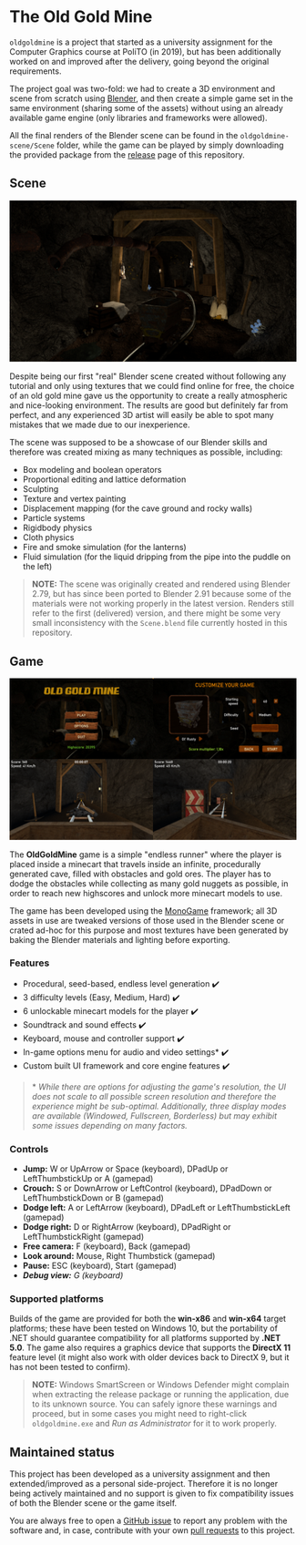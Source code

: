 # The Old Gold Mine

`oldgoldmine` is a project that started as a university assignment for the Computer Graphics course at PoliTO (in 2019), but has been additionally worked on and improved after the delivery, going beyond the original requirements.

The project goal was two-fold: we had to create a 3D environment and scene from scratch using [Blender](https://www.blender.org/), and then create a simple game set in the same environment (sharing some of the assets) without using an already available game engine (only libraries and frameworks were allowed).

All the final renders of the Blender scene can be found in the `oldgoldmine-scene/Scene` folder, while the game can be played by simply downloading the provided package from the [release](https://github.com/pgallo725/oldgoldmine/releases) page of this repository.

## Scene

![Scene render](./oldgoldmine-scene/Scene/scene_render.png)

Despite being our first "real" Blender scene created without following any tutorial and only using textures that we could find online for free, the choice of an old gold mine gave us the opportunity to create a really atmospheric and nice-looking environment. The results are good but definitely far from perfect, and any experienced 3D artist will easily be able to spot many mistakes that we made due to our inexperience.

The scene was supposed to be a showcase of our Blender skills and therefore was created mixing as many techniques as possible, including:
- Box modeling and boolean operators
- Proportional editing and lattice deformation
- Sculpting
- Texture and vertex painting
- Displacement mapping (for the cave ground and rocky walls)
- Particle systems
- Rigidbody physics
- Cloth physics
- Fire and smoke simulation (for the lanterns)
- Fluid simulation (for the liquid dripping from the pipe into the puddle on the left)

> **NOTE:** The scene was originally created and rendered using Blender 2.79, but has since been ported to Blender 2.91 because some of the materials were not working properly in the latest version. Renders still refer to the first (delivered) version, and there might be some very small inconsistency with the `Scene.blend` file currently hosted in this repository.

## Game

![Game screenshot](./game_screenshots.png)

The **OldGoldMine** game is a simple "endless runner" where the player is placed inside a minecart that travels inside an infinite, procedurally generated cave, filled with obstacles and gold ores. The player has to dodge the obstacles while collecting as many gold nuggets as possible, in order to reach new highscores and unlock more minecart models to use.

The game has been developed using the [MonoGame](https://www.monogame.net/) framework; all 3D assets in use are tweaked versions of those used in the Blender scene or crated ad-hoc for this purpose and most textures have been generated by baking the Blender materials and lighting before exporting.

### Features

- Procedural, seed-based, endless level generation ✔️
- 3 difficulty levels (Easy, Medium, Hard) ✔️
- 6 unlockable minecart models for the player ✔️
- Soundtrack and sound effects ✔️
- Keyboard, mouse and controller support ✔️
- In-game options menu for audio and video settings* ✔️
- Custom built UI framework and core engine features ✔️

> \* *While there are options for adjusting the game's resolution, the UI does not scale to all possible screen resolution and therefore the experience might be sub-optimal. Additionally, three display modes are available (Windowed, Fullscreen, Borderless) but may exhibit some issues depending on many factors.*

### Controls

- **Jump:** W or UpArrow or Space (keyboard), DPadUp or LeftThumbstickUp or A (gamepad)
- **Crouch:** S or DownArrow or LeftControl (keyboard), DPadDown or LeftThumbstickDown or B (gamepad)
- **Dodge left:** A or LeftArrow (keyboard), DPadLeft or LeftThumbstickLeft (gamepad)
- **Dodge right:** D or RightArrow (keyboard), DPadRight or LeftThumbstickRight (gamepad)
- **Free camera:** F (keyboard), Back (gamepad)
- **Look around:** Mouse, Right Thumbstick (gamepad)
- **Pause:** ESC (keyboard), Start (gamepad)
- ***Debug view:** G (keyboard)*

### Supported platforms

Builds of the game are provided for both the **win-x86** and **win-x64** target platforms; these have been tested on Windows 10, but the portability of .NET should guarantee compatibility for all platforms supported by **.NET 5.0**. The game also requires a graphics device that supports the **DirectX 11** feature level (it might also work with older devices back to DirectX 9, but it has not been tested to confirm).

> **NOTE:** Windows SmartScreen or Windows Defender might complain when extracting the release package or running the application, due to its unknown source. You can safely ignore these warnings and proceed, but in some cases you might need to right-click `oldgoldmine.exe` and *Run as Administrator* for it to work properly.

## Maintained status

This project has been developed as a university assignment and then extended/improved as a personal side-project. Therefore it is no longer being actively maintained and no support is given to fix compatibility issues of both the Blender scene or the game itself.

You are always free to open a [GitHub issue](https://github.com/pgallo725/oldgoldmine/issues) to report any problem with the software and, in case, contribute with your own [pull requests](https://github.com/pgallo725/oldgoldmine/pulls) to this project.
